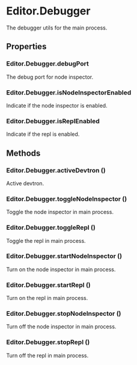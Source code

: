 # Editor.Debugger

The debugger utils for the main process.

## Properties

### Editor.Debugger.debugPort

The debug port for node inspector.

### Editor.Debugger.isNodeInspectorEnabled

Indicate if the node inspector is enabled.

### Editor.Debugger.isReplEnabled

Indicate if the repl is enabled.

## Methods

### Editor.Debugger.activeDevtron ()

Active devtron.

### Editor.Debugger.toggleNodeInspector ()

Toggle the node inspector in main process.

### Editor.Debugger.toggleRepl ()

Toggle the repl in main process.

### Editor.Debugger.startNodeInspector ()

Turn on the node inspector in main process.

### Editor.Debugger.startRepl ()

Turn on the repl in main process.

### Editor.Debugger.stopNodeInspector ()

Turn off the node inspector in main process.

### Editor.Debugger.stopRepl ()

Turn off the repl in main process.
